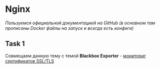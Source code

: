 # Nginx

_Пользуемся официальной документацией на GitHub (в основном там прописаны Docker файлы на запуск и всегда есть конфиги)_

## Task 1

Совмещаем данную тему с темой **Blackbox Exporter** - [мониториг сертификатов SSL/TLS](https://github.com/lamjob1993/linux-monitoring/blob/main/blackbox-exporter/tasks_2.md#5-%D0%BF%D1%80%D0%BE%D0%B2%D0%B5%D1%80%D0%BA%D0%B0-%D0%BB%D0%BE%D0%BA%D0%B0%D0%BB%D1%8C%D0%BD%D1%8B%D1%85-%D1%81%D0%B5%D1%80%D1%82%D0%B8%D1%84%D0%B8%D0%BA%D0%B0%D1%82%D0%BE%D0%B2)
